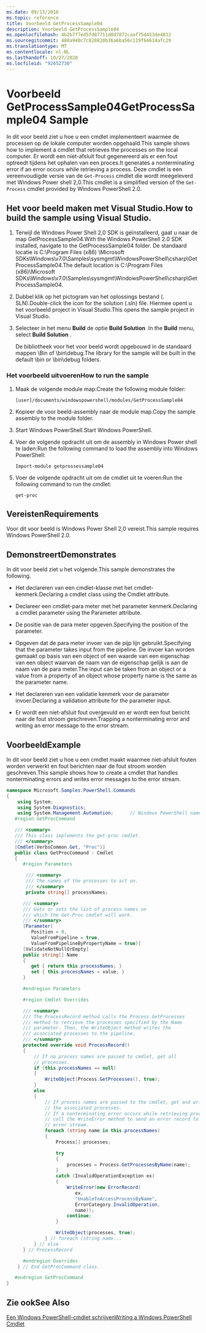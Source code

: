 ```yaml
---
ms.date: 09/13/2016
ms.topic: reference
title: Voorbeeld GetProcessSample04
description: Voorbeeld GetProcessSample04
ms.openlocfilehash: 4b2b7f7ed5fd87711d0d7872caaf75d453de4832
ms.sourcegitcommit: 488a940c7c828820b36a6ba56c119f64614afc29
ms.translationtype: MT
ms.contentlocale: nl-NL
ms.lasthandoff: 10/27/2020
ms.locfileid: "92652730"
---
```

# <a name="getprocesssample04-sample"></a><span data-ttu-id="06aa6-103">Voorbeeld GetProcessSample04</span><span class="sxs-lookup"><span data-stu-id="06aa6-103">GetProcessSample04 Sample</span></span>

<span data-ttu-id="06aa6-104">In dit voor beeld ziet u hoe u een cmdlet implementeert waarmee de processen op de lokale computer worden opgehaald.</span><span class="sxs-lookup"><span data-stu-id="06aa6-104">This sample shows how to implement a cmdlet that retrieves the processes on the local computer.</span></span> <span data-ttu-id="06aa6-105">Er wordt een niet-afsluit fout gegenereerd als er een fout optreedt tijdens het ophalen van een proces.</span><span class="sxs-lookup"><span data-stu-id="06aa6-105">It generates a nonterminating error if an error occurs while retrieving a process.</span></span> <span data-ttu-id="06aa6-106">Deze cmdlet is een vereenvoudigde versie van de `Get-Process` cmdlet die wordt meegeleverd met Windows Power shell 2,0.</span><span class="sxs-lookup"><span data-stu-id="06aa6-106">This cmdlet is a simplified version of the `Get-Process` cmdlet provided by Windows PowerShell 2.0.</span></span>

## <a name="how-to-build-the-sample-using-visual-studio"></a><span data-ttu-id="06aa6-107">Het voor beeld maken met Visual Studio.</span><span class="sxs-lookup"><span data-stu-id="06aa6-107">How to build the sample using Visual Studio.</span></span>

1. <span data-ttu-id="06aa6-108">Terwijl de Windows Power Shell 2,0 SDK is geïnstalleerd, gaat u naar de map GetProcessSample04.</span><span class="sxs-lookup"><span data-stu-id="06aa6-108">With the Windows PowerShell 2.0 SDK installed, navigate to the GetProcessSample04 folder.</span></span> <span data-ttu-id="06aa6-109">De standaard locatie is C:\Program Files (x86) \Microsoft SDKs\Windows\v7.0\Samples\sysmgmt\WindowsPowerShell\csharp\GetProcessSample04.</span><span class="sxs-lookup"><span data-stu-id="06aa6-109">The default location is C:\Program Files (x86)\Microsoft SDKs\Windows\v7.0\Samples\sysmgmt\WindowsPowerShell\csharp\GetProcessSample04.</span></span>

2. <span data-ttu-id="06aa6-110">Dubbel klik op het pictogram van het oplossings bestand (. SLN).</span><span class="sxs-lookup"><span data-stu-id="06aa6-110">Double-click the icon for the solution (.sln) file.</span></span> <span data-ttu-id="06aa6-111">Hiermee opent u het voorbeeld project in Visual Studio.</span><span class="sxs-lookup"><span data-stu-id="06aa6-111">This opens the sample project in Visual Studio.</span></span>

3. <span data-ttu-id="06aa6-112">Selecteer in het menu **Build** de optie **Build Solution** .</span><span class="sxs-lookup"><span data-stu-id="06aa6-112">In the **Build** menu, select **Build Solution** .</span></span>

    <span data-ttu-id="06aa6-113">De bibliotheek voor het voor beeld wordt opgebouwd in de standaard mappen \Bin of \bin\debug.</span><span class="sxs-lookup"><span data-stu-id="06aa6-113">The library for the sample will be built in the default \bin or \bin\debug folders.</span></span>

### <a name="how-to-run-the-sample"></a><span data-ttu-id="06aa6-114">Het voorbeeld uitvoeren</span><span class="sxs-lookup"><span data-stu-id="06aa6-114">How to run the sample</span></span>

1. <span data-ttu-id="06aa6-115">Maak de volgende module map:</span><span class="sxs-lookup"><span data-stu-id="06aa6-115">Create the following module folder:</span></span>

    `[user]/documents/windowspowershell/modules/GetProcessSample04`

2. <span data-ttu-id="06aa6-116">Kopieer de voor beeld-assembly naar de module map.</span><span class="sxs-lookup"><span data-stu-id="06aa6-116">Copy the sample assembly to the module folder.</span></span>

3. <span data-ttu-id="06aa6-117">Start Windows PowerShell.</span><span class="sxs-lookup"><span data-stu-id="06aa6-117">Start Windows PowerShell.</span></span>

4. <span data-ttu-id="06aa6-118">Voer de volgende opdracht uit om de assembly in Windows Power shell te laden:</span><span class="sxs-lookup"><span data-stu-id="06aa6-118">Run the following command to load the assembly into Windows PowerShell:</span></span>

    `Import-module getprossessample04`

5. <span data-ttu-id="06aa6-119">Voer de volgende opdracht uit om de cmdlet uit te voeren:</span><span class="sxs-lookup"><span data-stu-id="06aa6-119">Run the following command to run the cmdlet:</span></span>

    `get-proc`

## <a name="requirements"></a><span data-ttu-id="06aa6-120">Vereisten</span><span class="sxs-lookup"><span data-stu-id="06aa6-120">Requirements</span></span>

<span data-ttu-id="06aa6-121">Voor dit voor beeld is Windows Power Shell 2,0 vereist.</span><span class="sxs-lookup"><span data-stu-id="06aa6-121">This sample requires Windows PowerShell 2.0.</span></span>

## <a name="demonstrates"></a><span data-ttu-id="06aa6-122">Demonstreert</span><span class="sxs-lookup"><span data-stu-id="06aa6-122">Demonstrates</span></span>

<span data-ttu-id="06aa6-123">In dit voor beeld ziet u het volgende.</span><span class="sxs-lookup"><span data-stu-id="06aa6-123">This sample demonstrates the following.</span></span>

- <span data-ttu-id="06aa6-124">Het declareren van een cmdlet-klasse met het cmdlet-kenmerk.</span><span class="sxs-lookup"><span data-stu-id="06aa6-124">Declaring a cmdlet class using the Cmdlet attribute.</span></span>

- <span data-ttu-id="06aa6-125">Declareer een cmdlet-para meter met het parameter kenmerk.</span><span class="sxs-lookup"><span data-stu-id="06aa6-125">Declaring a cmdlet parameter using the Parameter attribute.</span></span>

- <span data-ttu-id="06aa6-126">De positie van de para meter opgeven.</span><span class="sxs-lookup"><span data-stu-id="06aa6-126">Specifying the position of the parameter.</span></span>

- <span data-ttu-id="06aa6-127">Opgeven dat de para meter invoer van de pijp lijn gebruikt.</span><span class="sxs-lookup"><span data-stu-id="06aa6-127">Specifying that the parameter takes input from the pipeline.</span></span> <span data-ttu-id="06aa6-128">De invoer kan worden gemaakt op basis van een object of een waarde van een eigenschap van een object waarvan de naam van de eigenschap gelijk is aan de naam van de para meter.</span><span class="sxs-lookup"><span data-stu-id="06aa6-128">The input can be taken from an object or a value from a property of an object whose property name is the same as the parameter name.</span></span>

- <span data-ttu-id="06aa6-129">Het declareren van een validatie kenmerk voor de parameter invoer.</span><span class="sxs-lookup"><span data-stu-id="06aa6-129">Declaring a validation attribute for the parameter input.</span></span>

- <span data-ttu-id="06aa6-130">Er wordt een niet-afsluit fout overgevuld en er wordt een fout bericht naar de fout stroom geschreven.</span><span class="sxs-lookup"><span data-stu-id="06aa6-130">Trapping a nonterminating error and writing an error message to the error stream.</span></span>

## <a name="example"></a><span data-ttu-id="06aa6-131">Voorbeeld</span><span class="sxs-lookup"><span data-stu-id="06aa6-131">Example</span></span>

<span data-ttu-id="06aa6-132">In dit voor beeld ziet u hoe u een cmdlet maakt waarmee niet-afsluit fouten worden verwerkt en fout berichten naar de fout stroom worden geschreven.</span><span class="sxs-lookup"><span data-stu-id="06aa6-132">This sample shows how to create a cmdlet that handles nonterminating errors and writes error messages to the error stream.</span></span>

```csharp
namespace Microsoft.Samples.PowerShell.Commands
{
    using System;
    using System.Diagnostics;
    using System.Management.Automation;      // Windows PowerShell namespace.
   #region GetProcCommand

   /// <summary>
   /// This class implements the get-proc cmdlet.
   /// </summary>
   [Cmdlet(VerbsCommon.Get, "Proc")]
   public class GetProcCommand : Cmdlet
   {
      #region Parameters

       /// <summary>
       /// The names of the processes to act on.
       /// </summary>
       private string[] processNames;

      /// <summary>
      /// Gets or sets the list of process names on
      /// which the Get-Proc cmdlet will work.
      /// </summary>
      [Parameter(
         Position = 0,
         ValueFromPipeline = true,
         ValueFromPipelineByPropertyName = true)]
      [ValidateNotNullOrEmpty]
      public string[] Name
      {
         get { return this.processNames; }
         set { this.processNames = value; }
      }

      #endregion Parameters

      #region Cmdlet Overrides

      /// <summary>
      /// The ProcessRecord method calls the Process.GetProcesses
      /// method to retrieve the processes specified by the Name
      /// parameter. Then, the WriteObject method writes the
      /// associated processes to the pipeline.
      /// </summary>
      protected override void ProcessRecord()
      {
          // If no process names are passed to cmdlet, get all
          // processes.
          if (this.processNames == null)
          {
              WriteObject(Process.GetProcesses(), true);
          }
          else
          {
              // If process names are passed to the cmdlet, get and write
              // the associated processes.
              // If a nonterminating error occurs while retrieving processes,
              // call the WriteError method to send an error record to the
              // error stream.
              foreach (string name in this.processNames)
              {
                  Process[] processes;

                  try
                  {
                      processes = Process.GetProcessesByName(name);
                  }
                  catch (InvalidOperationException ex)
                  {
                      WriteError(new ErrorRecord(
                         ex,
                         "UnableToAccessProcessByName",
                         ErrorCategory.InvalidOperation,
                         name));
                      continue;
                  }

                  WriteObject(processes, true);
              } // foreach (string name...
          } // else
      } // ProcessRecord

      #endregion Overrides
    } // End GetProcCommand class.

   #endregion GetProcCommand
}
```

## <a name="see-also"></a><span data-ttu-id="06aa6-133">Zie ook</span><span class="sxs-lookup"><span data-stu-id="06aa6-133">See Also</span></span>

[<span data-ttu-id="06aa6-134">Een Windows PowerShell-cmdlet schrijven</span><span class="sxs-lookup"><span data-stu-id="06aa6-134">Writing a Windows PowerShell Cmdlet</span></span>](./writing-a-windows-powershell-cmdlet.md)
